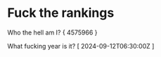 # Fuck the rankings

Who the hell am I?
{ 4575966 }

What fucking year is it?
[ 2024-09-12T06:30:00Z ]
